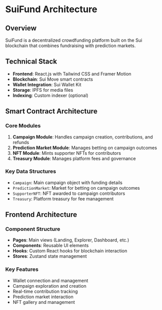 # SuiFund Architecture

## Overview
SuiFund is a decentralized crowdfunding platform built on the Sui blockchain that combines fundraising with prediction markets.

## Technical Stack
- **Frontend**: React.js with Tailwind CSS and Framer Motion
- **Blockchain**: Sui Move smart contracts
- **Wallet Integration**: Sui Wallet Kit
- **Storage**: IPFS for media files
- **Indexing**: Custom indexer (optional)

## Smart Contract Architecture

### Core Modules
1. **Campaign Module**: Handles campaign creation, contributions, and refunds
2. **Prediction Market Module**: Manages betting on campaign outcomes
3. **NFT Module**: Mints supporter NFTs for contributors
4. **Treasury Module**: Manages platform fees and governance

### Key Data Structures
- `Campaign`: Main campaign object with funding details
- `PredictionMarket`: Market for betting on campaign outcomes
- `SupporterNFT`: NFT awarded to campaign contributors
- `Treasury`: Platform treasury for fee management

## Frontend Architecture

### Component Structure
- **Pages**: Main views (Landing, Explorer, Dashboard, etc.)
- **Components**: Reusable UI elements
- **Hooks**: Custom React hooks for blockchain interaction
- **Stores**: Zustand state management

### Key Features
- Wallet connection and management
- Campaign exploration and creation
- Real-time contribution tracking
- Prediction market interaction
- NFT gallery and management